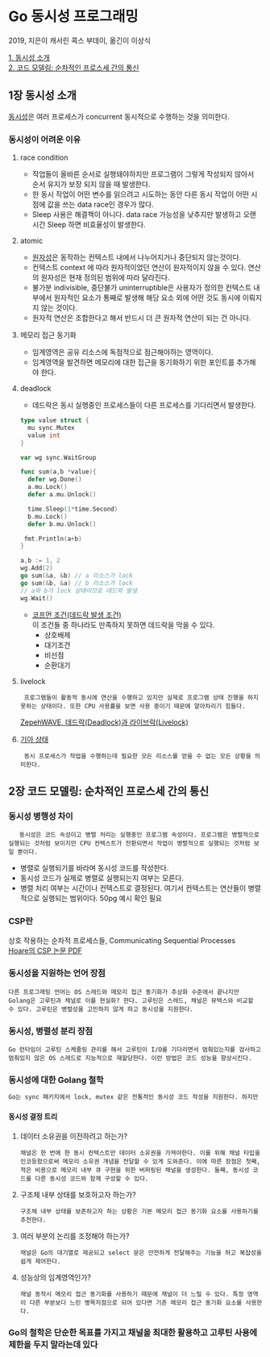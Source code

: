 # Go 동시성 프로그래밍

2019, 지은이 캐서린 콕스 부데이, 옮긴이 이상식

[1. 동시성 소개](#1장-동시성-소개)  
[2. 코드 모델링: 순차적인 프로스세 간의 통신](#2장-코드-모델링:-순차적인-프로스세-간의-통신)

## 1장 동시성 소개

[동시성](https://ko.wikipedia.org/wiki/%EB%B3%91%ED%96%89%EC%84%B1)은 여러 프로세스가 concurrent 동시적으로 수행하는 것을 의미한다.

### 동시성이 어려운 이유

1. race condition

   - 작업들이 올바른 순서로 실행돼야하지만 프로그램이 그렇게 작성되지 않아서 순서 유지가 보장 되지 않을 때 발생한다.
   - 한 동시 작업이 어떤 변수를 읽으려고 시도하는 동안 다른 동시 작업이 어떤 시점에 값을 쓰는 data race인 경우가 많다.
   - Sleep 사용은 해결책이 아니다. data race 가능성을 낮추지만 발생하고 오랜 시간 Sleep 하면 비효율성이 발생한다.

2. atomic

   - [원자성](https://ko.wikipedia.org/wiki/%EC%9B%90%EC%9E%90%EC%84%B1)은 동작하는 컨텍스트 내에서 나누어지거나 중단되지 않는것이다.
   - 컨텍스트 context 에 따라 원자적이었던 연산이 원자적이지 않을 수 있다. 연산의 원자성은 현재 정의된 범위에 따라 달라진다.
   - 불가분 indivisible, 중단불가 uninterruptible은 사용자가 정의한 컨텍스트 내부에서 원자적인 요소가 통째로 발생해 해당 요소 외에 어떤 것도 동시에 이뤄지지 않는 것이다.
   - 원자적 연산은 조합한다고 해서 반드시 더 큰 원자적 연산이 되는 건 아니다.

3. 메모리 접근 동기화

   - 임계영역은 공유 리소스에 독점적으로 점근해야하는 영역이다.
   - 임계영역을 발견하면 메모리에 대한 접근을 동기화하기 위한 포인트를 추가해야 한다.

4. deadlock

   - 데드락은 동시 실행중인 프로세스들이 다른 프로세스를 기다리면서 발생한다.

   ```Go
   type value struct {
     mu sync.Mutex
     value int
   }

   var wg sync.WaitGroup

   func sum(a,b *value){
     defer wg.Done()
     a.mu.Lock()
     defer a.mu.Unlock()

     time.Sleep(1*time.Second)
     b.mu.Lock()
     defer b.mu.Unlock()

    fmt.Println(a+b)
   }

   a,b := 1, 2
   wg.Add(2)
   go sum(&a, &b) // a 리소스가 lock
   go sum(&b, &a) // b 리소스가 lock
   // a와 b가 lock 상태이므로 데드락 발생
   wg.Wait()
   ```

   - [코프먼 조건(데드락 발생 조건)](https://ko.wikipedia.org/wiki/%EA%B5%90%EC%B0%A9_%EC%83%81%ED%83%9C#%EA%B5%90%EC%B0%A9_%EC%83%81%ED%83%9C%EC%9D%98_%EC%A1%B0%EA%B1%B4)  
     이 조건들 중 하나라도 만족하지 못하면 데드락을 막을 수 있다.
     - 상호배제
     - 대기조건
     - 비선점
     - 순환대기

5. livelock

   ```text
    프로그램들이 활동적 동시에 연산을 수행하고 있지만 실제로 프로그램 상태 진행을 하지 못하는 상태이다. 또한 CPU 사용률을 보면 사용 중이기 때문에 알아차리기 힘들다.
   ```

   [ZepehWAVE, 데드락(Deadlock)과 라이브락(Livelock)](https://zepeh.tistory.com/196)

6. [기아 상태](https://ko.wikipedia.org/wiki/%EA%B8%B0%EC%95%84_%EC%83%81%ED%83%9C)

   ```text
    동시 프로세스가 작업을 수행하는데 필요한 모든 리소스를 얻을 수 없는 모든 상황을 의미한다.
   ```

## 2장 코드 모델링: 순차적인 프로스세 간의 통신

### 동시성 병행성 차이

```text
   동시성은 코드 속성이고 병렬 처리는 실행중인 프로그램 속성이다. 프로그램은 병렬적으로 실행되는 것처럼 보이지만 CPU 컨텍스트가 전환되면서 작업이 병렬적으로 실행되는 것처럼 보일 뿐이다.
```

- 병렬로 실행되기를 바라며 동시성 코드를 작성한다.
- 동시성 코드가 실제로 병렬로 실행되는지 여부는 모른다.
- 병렬 처리 여부는 시간이나 컨텍스트로 결정된다. 여기서 컨텍스트는 연산들이 병렬적으로 실행되는 범위이다. 50pg 예시 확인 필요

### CSP란

상호 작용하는 순차적 프로세스들, Communicating Sequential Processes  
[Hoare의 CSP 논문 PDF](https://www.cs.cmu.edu/~crary/819-f09/Hoare78.pdf)

### 동시성을 지원하는 언어 장점

```text
다른 프로그래밍 언어는 OS 스레드와 메모리 접근 동기화가 추상화 수준에서 끝나지만 Golang은 고루틴과 채널로 이를 현실화? 한다. 고루틴은 스레드, 채널은 뮤텍스와 비교할 수 있다. 고루틴은 병렬성을 고민하지 않게 하고 동시성을 지원한다.
```

### 동시성, 병렬성 분리 장점

```text
Go 런타임이 고루틴 스케줄링 관리를 해서 고루틴이 I/O를 기다리면서 멈춰있는지를 검사하고 멈춰있지 않은 OS 스레드로 지능적으로 재할당한다. 이런 방법은 코드 성능을 향상시킨다.
```

### 동시성에 대한 Golang 철학

```txt
Go는 sync 패키지에서 lock, mutex 같은 전통적인 동시성 코드 작성을 지원한다. 하지만 "통신을 통해 메모리를 공유하고 메모리 공유를 통해 통신하지 말라" 라고 Go 개발 팀은 주장한다.
```

#### 동시성 결정 트리

1. 데이터 소유권을 이전하려고 하는가?

   ```text
   채널은 한 번에 한 동시 컨텍스트만 데이터 소유권을 가져야한다. 이를 위해 채널 타입을 인코등함으로써 메모리 소유권 개념을 전달할 수 있게 도와준다. 이에 따른 장점은 첫째, 적은 비용으로 메모리 내부 큐 구현을 위한 버퍼링된 채널을 생성한다. 둘째, 동시성 코드를 다른 동시성 코드와 함께 구성할 수 있다.
   ```

2. 구조체 내부 상태를 보호하고자 하는가?

   ```text
   구조체 내부 상태를 보존하고자 하는 상황은 기본 메모리 접근 동기화 요소를 사용하기를 추천한다.
   ```

3. 여러 부분의 논리를 조정해야 하는가?

   ```text
   채널은 Go의 대기열로 제공되고 select 문은 안전하게 전달해주는 기능을 하고 복잡성을 쉽게 제어한다.
   ```

4. 성능상의 임계영역인가?

   ```text
   채널 동작시 메모리 접근 동기화를 사용하기 때문에 채널이 더 느릴 수 있다. 특정 영역이 다른 부분보다 느린 병목지점으로 되어 있다면 기존 메모리 접근 동기화 요소를 사용한다.
   ```

### Go의 철학은 단순한 목표를 가지고 채널을 최대한 활용하고 고루틴 사용에 제한을 두지 말라는데 있다
